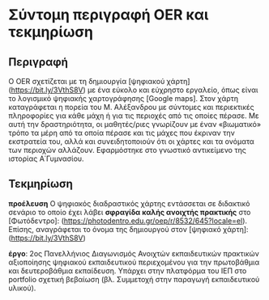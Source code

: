 # Σύντομη περιγραφή OER και τεκμηρίωση
## Περιγραφή
Ο OER σχετίζεται με τη δημιουργία [ψηφιακού χάρτη] (https://bit.ly/3VthS8V) με ένα εύκολο και εύχρηστο εργαλείο, όπως είναι το λογισμικό ψηφιακής χαρτογράφησης [Google maps]. Στον χάρτη καταγράφεται η πορεία του Μ. Αλέξανδρου με σύντομες και περιεκτικές πληροφορίες για κάθε μάχη ή για τις περιοχές από τις οποίες πέρασε. Με αυτή την δραστηριότητα, οι μαθητές/ριες γνωρίζουν με έναν «βιωματικό» τρόπο τα μέρη από τα οποία πέρασε και τις μάχες που έκριναν την εκστρατεία του, αλλά και συνειδητοποιούν ότι οι χάρτες και τα ονόματα των περιοχών αλλάζουν. Εφαρμόστηκε στο γνωστικό αντικείμενο της ιστορίας Α΄Γυμνασίου.

## Τεκμηρίωση
**προέλευση**
Ο ψηφιακός διαδραστικός χάρτης εντάσσεται σε διδακτικό σενάριο το οποίο έχει λάβει **σφραγίδα καλής ανοιχτής πρακτικής** στο [Φωτόδεντρο]: (https://photodentro.edu.gr/oep/r/8532/645?locale=el). 
Επίσης, αναγράφεται το όνομα της δημιουργού στον [ψηφιακό χάρτη]: (https://bit.ly/3VthS8V)

**έργο**: 2ος Πανελλήνιος Διαγωνισμός Ανοιχτών εκπαιδευτικών πρακτικών αξιοποίησης ψηφιακού εκπαιδευτικού περιεχομένου για την πρωτοβάθμια και δευτεροβάθμια εκπαίδευση. Υπάρχει στην πλατφόρμα του ΙΕΠ στο portfolio σχετική βεβαίωση (βλ. Συμμετοχή στην παραγωγή εκπαιδευτικού υλικού).


